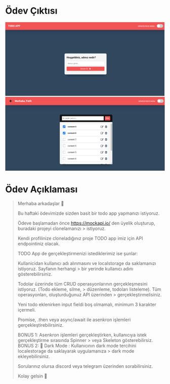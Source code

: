 # Ödev Çıktısı

<p align="center">
        <img src="https://raw.githubusercontent.com/fatihms/PazaramaReactBootcamp/main/assets/hw-2-main.PNG">
        <img src="https://raw.githubusercontent.com/fatihms/PazaramaReactBootcamp/main/assets/hw-2-todo.PNG">
</p>

# Ödev Açıklaması

> Merhaba arkadaşlar 🙌
>
> Bu haftaki ödevimizde sizden basit bir todo app yapmanızı istiyoruz.
>
> Ödeve başlamadan önce https://mockapi.io/ den üyelik oluşturup, buradaki projeyi clonelamanızı > istiyoruz.
>
> Kendi profilinize cloneladığınız proje TODO app imiz için API endpointiniz olacak.
>
> TODO App de gerçekleştirmenizi istediklerimiz ise şunlar:
>
> Kullanicidan kullanıcı adı alınmasını ve localstorage da saklamanızı istiyoruz. Sayfanın herhangi > bir yerinde kullanıcı adını gösterebilirsiniz.
>
> Todolar üzerinde tüm CRUD operasyonlarının gerçekleşmesini istiyoruz. (Todo ekleme, silme, > düzenleme, todoları listeleme). Tüm operasyonları, oluşturduğunuz API üzerinden > gerçekleştirmelisiniz.
>
> Yeni todo eklenirken input fieldi boş olmamalı, minimum 3 karakter içermeli.
>
> Promise, .then veya async/await ile asenkron işlemleri gerçekleştirebilirsiniz.
>
> BONUS 1: Asenkron işlemleri gerçekleştirken, kullanıcıya istek gerçekleştirme sırasında Spinner > veya Skeleton gösterebilirsiz.
> BONUS 2: 🌙 Dark Mode : Kullanıcının dark mode tercihini localestorage da saklayarak uygulamanıza > dark mode ekleyebilirsiniz.
>
> Sorularınız olursa discord veya telegram üzerinden sorabilirsiniz.
>
> Kolay gelsin 🚀
